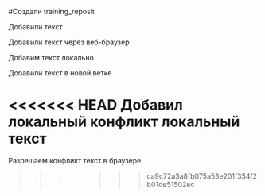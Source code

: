 ﻿#Создали training_reposit

Добавили текст

Добавили текст через веб-браузер

Добавим текст локально

Добавили текст в новой ветке

<<<<<<< HEAD
Добавил локальный конфликт локальный текст
=======
Разрешаем конфликт текст в браузере
>>>>>>> ca9c72a3a8fb075a53e201f354f2b01de51502ec
